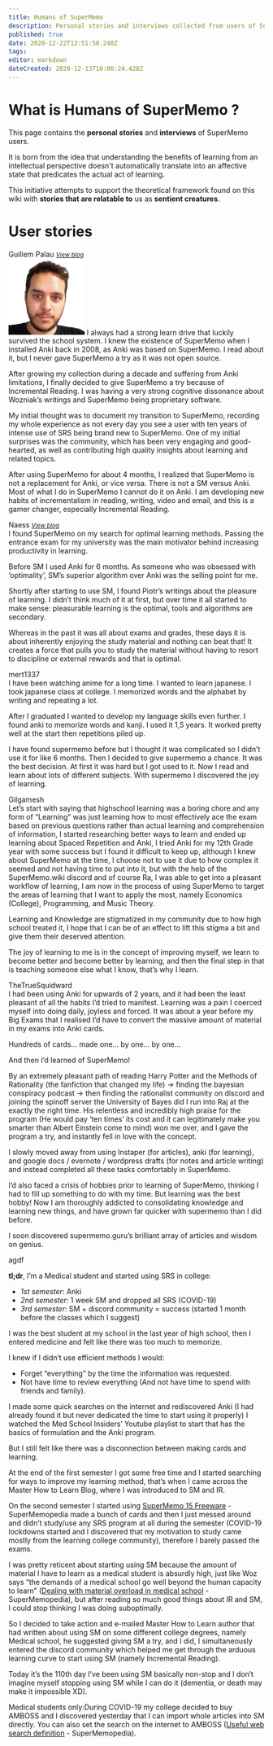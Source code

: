 ```yaml
---
title: Humans of SuperMemo
description: Personal stories and interviews collected from users of SuperMemo.
published: true
date: 2020-12-22T12:51:58.240Z
tags: 
editor: markdown
dateCreated: 2020-12-13T10:06:24.428Z
---
```


# What is Humans of SuperMemo ?

This page contains the **personal stories** and **interviews** of SuperMemo users.

It is born from the idea that understanding the benefits of learning from an intellectual perspective doesn't automatically translate into an affective state that predicates the actual act of learning.

This initiative attempts to support the theoretical framework found on this wiki with **stories that are relatable to** us as **sentient creatures**.

# User stories

<div class="layout wrap column">
  <div class="flex xs12 xl6 d-flex"><div class="v-card v-sheet theme--light v-sheet--shaped elevation-2 pa-2 ma-2">
    <div class="v-card__title">
    	Guillem Palau
      <span style="margin-left: auto;"><small><i><a href="https://guillem.supermemo.wiki/">View blog</a></i></small></span>
    </div>
    <div class="v-card__text">
    <img class="align-right" style="max-width:150px" src="/blogs/guillem/2018-removebg-preview.png" />
I always had a strong learn drive that luckily survived the school system. I knew the existence of SuperMemo when I installed Anki back in 2008, as Anki was based on SuperMemo. I read about it, but I never gave SuperMemo a try as it was not open source.

After growing my collection during a decade and suffering from Anki limitations, I finally decided to give SuperMemo a try because of Incremental Reading. I was having a very strong cognitive dissonance about Wozniak’s writings and SuperMemo being proprietary software.

My initial thought was to document my transition to SuperMemo, recording my whole experience as not every day you see a user with ten years of intense use of SRS being brand new to SuperMemo. One of my initial surprises was the community, which has been very engaging and good-hearted, as well as contributing high quality insights about learning and related topics.

After using SuperMemo for about 4 months, I realized that SuperMemo is not a replacement for Anki, or vice versa. There is not a SM versus Anki. Most of what I do in SuperMemo I cannot do it on Anki. I am developing new habits of incrementalism in reading, writing, video and email, and this is a gamer changer, especially Incremental Reading.
    </div>
  </div></div>
  <div class="flex xs12 xl6 d-flex"><div class="v-card v-sheet theme--light v-sheet--shaped elevation-2 pa-2 ma-2">
    <div class="v-card__title">
    	Naess
      <span style="margin-left: auto;"><small><i><a href="https://naess.supermemo.wiki/">View blog</a></i></small></span>
    </div>
    <div class="v-card__text">
I found SuperMemo on my search for optimal learning methods. Passing the entrance exam for my university was the main motivator behind increasing productivity in learning.

Before SM I used Anki for 6 months. As someone who was obsessed with ‘optimality’, SM’s superior algorithm over Anki was the selling point for me.

Shortly after starting to use SM, I found Piotr’s writings about the pleasure of learning. I didn’t think much of it at first, but over time it all started to make sense: pleasurable learning is the optimal, tools and algorithms are secondary.

Whereas in the past it was all about exams and grades, these days it is about inherently enjoying the study material and nothing can beat that! It creates a force that pulls you to study the material without having to resort to discipline or external rewards and that is optimal.
  
  </div></div></div>
  <div class="flex xs12 xl6 d-flex"><div class="v-card v-sheet theme--light v-sheet--shaped elevation-2 pa-2 ma-2">
    <div class="v-card__title">
    	mert1337
    </div>
    <div class="v-card__text">
I have been watching anime for a long time. I wanted to learn japanese. I took japanese class at college. I memorized words and the alphabet by writing and repeating a lot.

After I graduated I wanted to develop my language skills even further. I found anki to memorize words and kanji. I used it 1,5 years. It worked pretty well at the start then repetitions piled up.

I have found supermemo before but I thought it was complicated so I didn’t use it for like 6 months. Then I decided to give supermemo a chance. It was the best decision. At first it was hard but I got used to it. Now I read and learn about lots of different subjects. With supermemo I discovered the joy of learning.
  
  </div></div></div>
  <div class="flex xs12 xl6 d-flex"><div class="v-card v-sheet theme--light v-sheet--shaped elevation-2 pa-2 ma-2">
    <div class="v-card__title">
    	Gilgamesh
    </div>
    <div class="v-card__text">
Let’s start with saying that highschool learning was a boring chore and any form of “Learning” was just learning how to most effectively ace the exam based on previous questions rather than actual learning and comprehension of information, I started researching better ways to learn and ended up learning about Spaced Repetition and Anki, I tried Anki for my 12th Grade year with some success but I found it difficult to keep up, although I knew about SuperMemo at the time, I choose not to use it due to how complex it seemed and not having time to put into it, but with the help of the SuperMemo.wiki discord and of course Ra, I was able to get into a pleasant workflow of learning, I am now in the process of using SuperMemo to target the areas of learning that I want to apply the most, namely Economics (College), Programming, and Music Theory.

Learning and Knowledge are stigmatized in my community due to how high school treated it, I hope that I can be of an effect to lift this stigma a bit and give them their deserved attention.

The joy of learning to me is in the concept of improving myself, we learn to become better and become better by learning, and then the final step in that is teaching someone else what I know, that’s why I learn.
  
  </div></div></div>
  <div class="flex xs12 xl6 d-flex"><div class="v-card v-sheet theme--light v-sheet--shaped elevation-2 pa-2 ma-2">
    <div class="v-card__title">
    	TheTrueSquidward
    </div>
    <div class="v-card__text">
I had been using Anki for upwards of 2 years, and it had been the least pleasant of all the habits I’d tried to manifest. Learning was a pain I coerced myself into doing daily, joyless and forced. It was about a year before my Big Exams that I realised I’d have to convert the massive amount of material in my exams into Anki cards. 

Hundreds of cards… made one… by one… by one…

And then I’d learned of SuperMemo! 

By an extremely pleasant path of reading Harry Potter and the Methods of Rationality (the fanfiction that changed my life) -> finding the bayesian conspiracy podcast -> then finding the rationalist community on discord and joining the spinoff server the University of Bayes did I run into Raj at the exactly the right time. His relentless and incredibly high praise for the program (He would pay ‘ten times’ its cost and it can legitimately make you smarter than Albert Einstein come to mind) won me over, and I gave the program a try, and instantly fell in love with the concept.

I slowly moved away from using Instaper (for articles), anki (for learning), and google docs / evernote / wordpress drafts (for notes and article writing) and instead completed all these tasks comfortably in SuperMemo.

I’d also faced a crisis of hobbies prior to learning of SuperMemo, thinking I had to fill up something to do with my time. But learning was the best hobby! Now I am thoroughly addicted to consolidating knowledge and learning new things, and have grown far quicker with supermemo than I did before.

I soon discovered supermemo.guru’s brilliant array of articles and wisdom on genius. 
    </div>
  </div></div>
  <div class="flex xs12 xl6 d-flex"><div class="v-card v-sheet theme--light v-sheet--shaped elevation-2 pa-2 ma-2">
    <div class="v-card__title">
    	agdf
    </div>
    <div class="v-card__text">
<p><b>tl;dr</b>, I’m a Medical student and started using SRS in college:</p>
      
- _1st semester_: Anki 
- _2nd semester_: 1 week SM and dropped all SRS (COVID-19)
- _3rd semester_: SM + discord community = success (started 1 month before the classes which I suggest)

I was the best student at my school in the last year of high school, then I entered medicine and felt like there was too much to memorize.

I knew if I didn’t use efficient methods I would:
- Forget “everything” by the time the information was requested.
- Not have time to review everything (And not have time to spend with friends and family).

I made some quick searches on the internet and rediscovered Anki (I had already found it but never dedicated the time to start using it properly) I watched the Med School Insiders’ Youtube playlist to start that has the basics of formulation and the Anki program.

But I still felt like there was a disconnection between making cards and learning.

At the end of the first semester I got some free time and I started searching for ways to improve my learning method, that’s when I came across the Master How to Learn Blog, where I was introduced to SM and IR.

On the second semester I started using [SuperMemo 15 Freeware](http://supermemopedia.com/wiki/SuperMemo_15_Freeware) - SuperMemopedia made a bunch of cards and then I just messed around and didn’t study/use any SRS program at all during the semester (COVID-19 lockdowns started and I discovered that my motivation to study came mostly from the learning college community), therefore I barely passed the exams.

I was pretty reticent about starting using SM because the amount of material I have to learn as a medical student is absurdly high, just like Woz says “the demands of a medical school go well beyond the human capacity to learn” ([Dealing with material overload in medical school](http://supermemopedia.com/wiki/Dealing_with_material_overload_in_medical_school) - SuperMemopedia), but after reading so much good things about IR and SM, I could stop thinking I was doing suboptimally.

So I decided to take action and e-mailed Master How to Learn author that had written about using SM on some different college degrees, namely Medical school, he suggested giving SM a try, and I did, I simultaneously entered the discord community which helped me get through the arduous learning curve to start using SM (namely Incremental Reading).

Today it’s the 110th day I’ve been using SM basically non-stop and I don’t imagine myself stopping using SM while I can do it (dementia, or death may make it impossible XD).

Medical students only:During COVID-19 my college decided to buy AMBOSS and I discovered yesterday that I can import whole articles into SM directly. You can also set the search on the internet to AMBOSS ([Useful web search definition](http://supermemopedia.com/wiki/Useful_web_search_definition) - SuperMemopedia).
    </div>
  </div></div>
</div>
